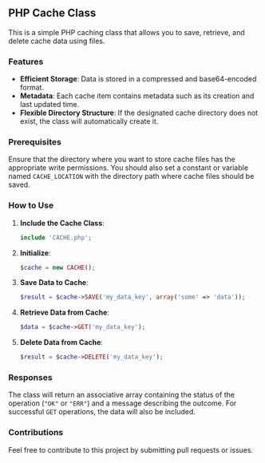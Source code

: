 ## PHP Cache Class

This is a simple PHP caching class that allows you to save, retrieve, and delete cache data using files. 

### Features

- **Efficient Storage**: Data is stored in a compressed and base64-encoded format.
- **Metadata**: Each cache item contains metadata such as its creation and last updated time.
- **Flexible Directory Structure**: If the designated cache directory does not exist, the class will automatically create it.

### Prerequisites

Ensure that the directory where you want to store cache files has the appropriate write permissions. You should also set a constant or variable named `CACHE_LOCATION` with the directory path where cache files should be saved.

### How to Use

1. **Include the Cache Class**:

   ```php
   include 'CACHE.php';
   ```

2. **Initialize**:

   ```php
   $cache = new CACHE();
   ```

3. **Save Data to Cache**:

   ```php
   $result = $cache->SAVE('my_data_key', array('some' => 'data'));
   ```

4. **Retrieve Data from Cache**:

   ```php
   $data = $cache->GET('my_data_key');
   ```

5. **Delete Data from Cache**:

   ```php
   $result = $cache->DELETE('my_data_key');
   ```

### Responses

The class will return an associative array containing the status of the operation (`"OK"` or `"ERR"`) and a message describing the outcome. For successful `GET` operations, the data will also be included.

### Contributions

Feel free to contribute to this project by submitting pull requests or issues.
